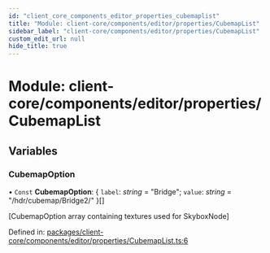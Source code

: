 ```yaml
---
id: "client_core_components_editor_properties_cubemaplist"
title: "Module: client-core/components/editor/properties/CubemapList"
sidebar_label: "client-core/components/editor/properties/CubemapList"
custom_edit_url: null
hide_title: true
---
```


# Module: client-core/components/editor/properties/CubemapList

## Variables

### CubemapOption

• `Const` **CubemapOption**: { `label`: *string* = "Bridge"; `value`: *string* = "/hdr/cubemap/Bridge2/" }[]

[CubemapOption array containing textures used for SkyboxNode]

Defined in: [packages/client-core/components/editor/properties/CubemapList.ts:6](https://github.com/xr3ngine/xr3ngine/blob/5a0f83ed8/packages/client-core/components/editor/properties/CubemapList.ts#L6)

